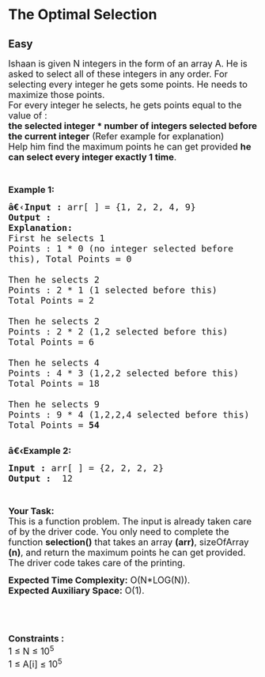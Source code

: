 # The Optimal Selection
## Easy 
<div class="problem-statement">
                <p></p><p><span style="font-size:18px">Ishaan is given N integers in the form of an array A. He is asked to select all of these integers in any order. For selecting every integer he gets some points. He needs to maximize those points.<br>
For every integer he selects, he gets points equal to the value of :<br>
<strong>the selected integer * number of integers selected before the current integer</strong> (Refer example for explanation)<br>
Help him find the maximum points he can get provided <strong>he can select every integer exactly 1 time</strong>.</span></p>

<p>&nbsp;</p>

<p><span style="font-size:18px"><strong>Example 1:</strong></span></p>

<pre><span style="font-size:18px"><strong>â€‹Input :</strong> arr[ ] = {1, 2, 2, 4, 9}
<strong>Output :</strong> 
<strong>Explanation:</strong>
First he selects 1
Points : 1 * 0 (no integer selected before 
this), Total Points = 0

Then he selects 2
Points : 2 * 1 (1 selected before this)
Total Points = 2

Then he selects 2
Points : 2 * 2 (1,2 selected before this)
Total Points = 6

Then he selects 4
Points : 4 * 3 (1,2,2 selected before this)
Total Points = 18

Then he selects 9
Points : 9 * 4 (1,2,2,4 selected before this)
Total Points = <strong>54</strong></span></pre>

<p><br>
<span style="font-size:18px"><strong>â€‹Example 2:</strong></span></p>

<pre><span style="font-size:18px"><strong>Input :</strong> arr[ ] = {2, 2, 2, 2} <strong>
Output :</strong>  12 </span></pre>

<p>&nbsp;</p>

<p><span style="font-size:18px"><strong>Your Task:</strong><br>
This is a function problem. The input is already taken care of by the driver code. You only need to complete the function <strong>selection()</strong> that takes an array <strong>(arr)</strong>, sizeOfArray <strong>(n)</strong>, and return the maximum points he can get provided. The driver code takes care of the printing.</span></p>

<p><span style="font-size:18px"><strong>Expected Time Complexity:</strong>&nbsp;O(N*LOG(N)).<br>
<strong>Expected Auxiliary Space:</strong>&nbsp;O(1).</span></p>

<p>&nbsp;</p>

<p>&nbsp;</p>

<p><span style="font-size:18px"><strong>Constraints :</strong><br>
1 ≤ N ≤ 10<sup>5</sup><br>
1 ≤ A[i] ≤ 10<sup>5</sup></span></p>
 <p></p>
            </div>